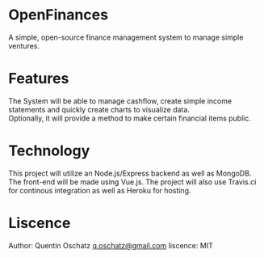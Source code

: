 # OpenFinances
A simple, open-source finance management system to manage simple ventures.

# Features  
The System will be able to manage cashflow, create simple income statements and quickly create charts to visualize data.  
Optionally, it will provide a method to make certain financial items public.  
  
# Technology  
This project will utilize an Node.js/Express backend as well as MongoDB. The front-end will be made using Vue.js. The project will also use Travis.ci for continous integration as well as Heroku for hosting.

# Liscence  
Author: Quentin Oschatz <q.oschatz@gmail.com>
liscence: MIT
